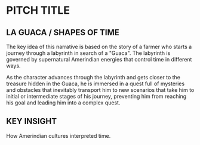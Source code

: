 # PITCH TITLE
## LA GUACA / SHAPES OF TIME 

The key idea of this narrative is based on the story of a farmer who starts a journey through a labyrinth in search of a "Guaca". The labyrinth is governed by supernatural Amerindian energies that control time in different ways.

As the character advances through the labyrinth and gets closer to the treasure hidden in the Guaca, he is immersed in a quest full of mysteries and obstacles that inevitably transport him to new scenarios that take him to initial or intermediate stages of his journey, preventing him from reaching his goal and leading him into a complex quest.

## KEY INSIGHT

How Amerindian cultures interpreted time.

